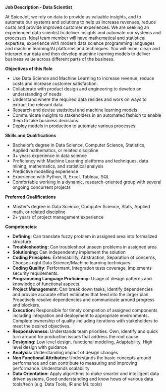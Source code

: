 **Job Description - Data Scientist**

At SpiceJet, we rely on data to provide us valuable insights, and to automate our systems and solutions to help us increase revenues, reduce costs and provide improved customer experiences. We are seeking an experienced data scientist to deliver insights and automate our systems and processes. Ideal team member will have mathematical and statistical expertise, experience with modern data science programming languages and machine learning/AI platforms and techniques. You will mine, clean and interpret our data and then develop machine learning models to deliver business value across different parts of the business.

**Objectives of this Role**

* Use Data Science and Machine Learning to increase revenue, reduce costs and increase customer satisfaction.
* Collaborate with product design and engineering to develop an understanding of needs
* Understand where the required data resides and work on ways to extract the relevant data.
* Research and devise statistical and machine learning models.
* Communicate insights to stakeholders in an automated fashion to enable them to take business decisions.
* Deploy models in production to automate various processes.

**Skills and Qualifications**

* Bachelor’s degree in Data Science, Computer Science, Statistics, Applied mathematics, or related discipline
* 3+ years experience in data science
* Proficiency with Machine Learning platforms and techniques, data mining, mathematics, and statistical analysis
* Predictive modelling experience
* Experience with Python, R, Excel, Tableau, SQL
* Comfortable working in a dynamic, research-oriented group with several ongoing concurrent projects

**Preferred Qualifications**

* Master’s degree in Data Science, Computer Science, Stats, Applied math, or related discipline
* 2+ years of project management experience

**Competencies:**

* **Defining**: Can translate fuzzy problem in assigned area into formalized structure
* **Troubleshooting:** Can troubleshoot unseen problems in assigned area
* **Solutioning:** Can independently implement the solution
* **Coding Principles:** Extensability, Abstraction, Separation of concerns, Chooses right Data Science/Machine learning techniques.
* **Coding Quality:** Performant, Integration tests coverage, implements security requirements.
* **Programming Language Proficiency:** Usage of design patterns and knowledge of functional aspects.
* **Project Management:** Can break down tasks, identify dependencies and provide accurate effort estimates that feed into the larger plan. Proactively resolve dependencies and communicate around progress and blockers.
* **Execution:** Responsible for timely completion of assigned components including integration and deployment to appropriate environments. Complete ownership of quality including iterations with stakeholders to meet the desired objectives.
* **Responsiveness:** Understands team priorities. Own, identify and quick turn around for production issues that address the root cause.
* **Designing:** Low level design, functional modeling, Adaptability, High level design with guidance
* **Analysis:** Understanding impact of design changes
* **Non Functional Attributes:** Understands the basic concepts around performance and can contribute to measuring and improving performance. Understands scalability
* **Data Orientation:** Apply algorithms to make smarter and intelligent data driven systems, Good understanding and know hows of various data tools/tech (e.g. Data Tools, IR and ML tools)